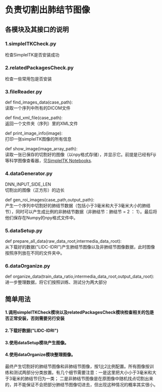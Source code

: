 负责切割出肺结节图像
=====================
各模块及其接口的说明
--------------------

### 1.simpleITKCheck.py
  检查SimpleITK是否安装成功

### 2.relatedPackagesCheck.py
  检查一些常用包是否安装

### 3.fileReader.py
  def find_images_data(case_path):</br>
  读取一个序列中所有的DICOM文件

  def find_xml_file(case_path):</br>
  返回一个文件夹（序列）里的XML文件

  def print_image_info(image):</br>
  打印一张simpleITK图像的所有信息

  def show_image(image_array_path):</br>
  读取一张已保存的切割好的图像（以npy格式存储），并显示它。前提是已经有Fiji等科学图像查看器，见[SimpleITK Notebooks](http://insightsoftwareconsortium.github.io/SimpleITK-Notebooks/).

### 4.dataGenerator.py

  DNN_INPUT_SIDE_LEN</br>
  切割出的图像（正方形）的边长

  def gen_roi_images(case_path,output_path):</br>
  产生一个序列中切割好的肺结节数据（包括小于3毫米和大于3毫米大小的肺结节），同时可以产生成比例的非肺结节数据（非肺结节：肺结节 = 2 ： 1）。最后将他们保存在Numpy的npy格式文件中。

### 5.dataSetup.py
  def prepare_all_data(raw_data_root,intermedia_data_root):</br>
  从下载好的数据("LIDC-IDRI")产生肺结节图像以及非肺结节图像数据，此时图像按照序列放在不同的文件夹中。

### 6.dataOrganize.py
  def organize_data(train_data_ratio,intermedia_data_root,output_data_root):</br>
  进一步整理数据，将它们按照训练、测试分为两大部分

简单用法
--------------
####  1.调用simpleITKCheck模块以及relatedPackagesCheck模块检查相关的包是否正常安装，否则需要另行安装
####  2.下载好数据("LIDC-IDRI")
####  3.使用dataSetup模块产生图像。
####  4.使用dataOrganize模块整理图像。
最终产生切割好的肺结节图像和非肺结节图像，按1比2比例配置。所有图像按训练和测试两部分分类放置。有几个细节需要注意：一是这里把大小小于3毫米和大于3毫米的肺结节归为一类；
二是非肺结节图像是在原图像中随机找点切割出来的，并不能保证不会把部分肺结节图像切进去，但出现这种情况的概率其实很小。



